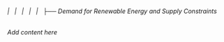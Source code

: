###### |   |   |   |   |   ├── Demand for Renewable Energy and Supply Constraints

*Add content here*
